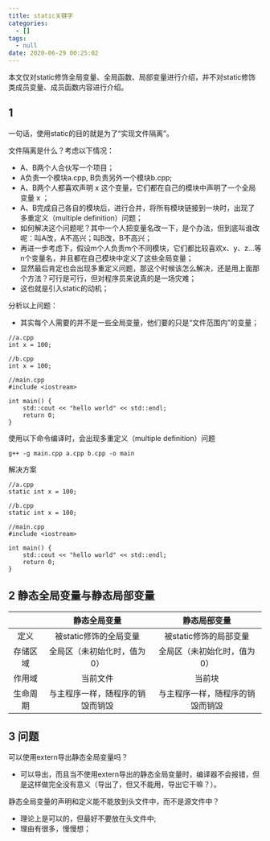 ```yaml
---
title: static关键字
categories:
  - []
tags:
  - null
date: 2020-06-29 00:25:02
---
```


<!--more-->

本文仅对static修饰全局变量、全局函数、局部变量进行介绍，并不对static修饰类成员变量、成员函数内容进行介绍。

## 1
一句话，使用static的目的就是为了“实现文件隔离”。

文件隔离是什么？考虑以下情况：
- A、B两个人合伙写一个项目；
- A负责一个模块a.cpp, B负责另外一个模块b.cpp;
- A、B两个人都喜欢声明 x 这个变量，它们都在自己的模块中声明了一个全局变量 x ；
- A、B完成自己各自的模块后，进行合并，将所有模块链接到一块时，出现了多重定义（multiple definition）问题；
- 如何解决这个问题呢？其中一个人把变量名改一下，是个办法，但到底叫谁改呢：叫A改，A不高兴；叫B改，B不高兴；
- 再进一步考虑下，假设m个人负责m个不同模块，它们都比较喜欢x、y、z...等n个变量名，并且都在自己模块中定义了这些全局变量；
- 显然最后肯定也会出现多重定义问题，那这个时候该怎么解决，还是用上面那个方法？可行是可行，但对程序员来说真的是一场灾难；
- 这也就是引入static的动机；

分析以上问题：
- 其实每个人需要的并不是一些全局变量，他们要的只是“文件范围内”的变量；

```
//a.cpp
int x = 100;

//b.cpp
int x = 100;

//main.cpp
#include <iostream>

int main() {
    std::cout << "hello world" << std::endl;
    return 0;
}
```
使用以下命令编译时，会出现多重定义（multiple definition）问题
```
g++ -g main.cpp a.cpp b.cpp -o main
```

解决方案
```
//a.cpp
static int x = 100;

//b.cpp
static int x = 100;

//main.cpp
#include <iostream>

int main() {
    std::cout << "hello world" << std::endl;
    return 0;
}
```

## 2 静态全局变量与静态局部变量

|     |静态全局变量|静态局部变量|
|:-:|:-:|:-:|
定义|被static修饰的全局变量|被static修饰的局部变量|
存储区域|全局区（未初始化时，值为0）|全局区（未初始化时，值为0）
作用域|当前文件|当前块
生命周期|与主程序一样，随程序的销毁而销毁|与主程序一样，随程序的销毁而销毁

## 3 问题
可以使用extern导出静态全局变量吗？
- 可以导出，而且当不使用extern导出的静态全局变量时，编译器不会报错，但是这样做完全没有意义（导出了，但又不能用，导出它干嘛？）。

静态全局变量的声明和定义能不能放到头文件中，而不是源文件中？
- 理论上是可以的，但最好不要放在头文件中;
- 理由有很多，慢慢想；


